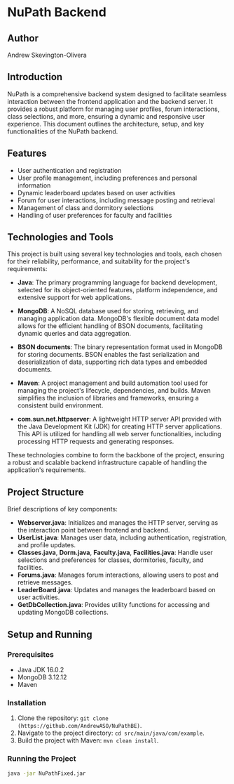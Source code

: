 # NuPath Backend

## Author
Andrew Skevington-Olivera

## Introduction

NuPath is a comprehensive backend system designed to facilitate seamless interaction between the frontend application and the backend server. It provides a robust platform for managing user profiles, forum interactions, class selections, and more, ensuring a dynamic and responsive user experience. This document outlines the architecture, setup, and key functionalities of the NuPath backend.

## Features

- User authentication and registration
- User profile management, including preferences and personal information
- Dynamic leaderboard updates based on user activities
- Forum for user interactions, including message posting and retrieval
- Management of class and dormitory selections
- Handling of user preferences for faculty and facilities


## Technologies and Tools

This project is built using several key technologies and tools, each chosen for their reliability, performance, and suitability for the project's requirements:

- **Java**: The primary programming language for backend development, selected for its object-oriented features, platform independence, and extensive support for web applications.

- **MongoDB**: A NoSQL database used for storing, retrieving, and managing application data. MongoDB's flexible document data model allows for the efficient handling of BSON documents, facilitating dynamic queries and data aggregation.

- **BSON documents**: The binary representation format used in MongoDB for storing documents. BSON enables the fast serialization and deserialization of data, supporting rich data types and embedded documents.

- **Maven**: A project management and build automation tool used for managing the project's lifecycle, dependencies, and builds. Maven simplifies the inclusion of libraries and frameworks, ensuring a consistent build environment.

- **com.sun.net.httpserver**: A lightweight HTTP server API provided with the Java Development Kit (JDK) for creating HTTP server applications. This API is utilized for handling all web server functionalities, including processing HTTP requests and generating responses.

These technologies combine to form the backbone of the project, ensuring a robust and scalable backend infrastructure capable of handling the application's requirements.

## Project Structure

Brief descriptions of key components:

- **Webserver.java**: Initializes and manages the HTTP server, serving as the interaction point between frontend and backend.
- **UserList.java**: Manages user data, including authentication, registration, and profile updates.
- **Classes.java**, **Dorm.java**, **Faculty.java**, **Facilities.java**: Handle user selections and preferences for classes, dormitories, faculty, and facilities.
- **Forums.java**: Manages forum interactions, allowing users to post and retrieve messages.
- **LeaderBoard.java**: Updates and manages the leaderboard based on user activities.
- **GetDbCollection.java**: Provides utility functions for accessing and updating MongoDB collections.

## Setup and Running

### Prerequisites

- Java JDK 16.0.2
- MongoDB 3.12.12
- Maven 

### Installation

1. Clone the repository: `git clone (https://github.com/AndrewASO/NuPathBE)`.
2. Navigate to the project directory: `cd src/main/java/com/example`.
3. Build the project with Maven: `mvn clean install`.

### Running the Project

```bash
java -jar NuPathFixed.jar
